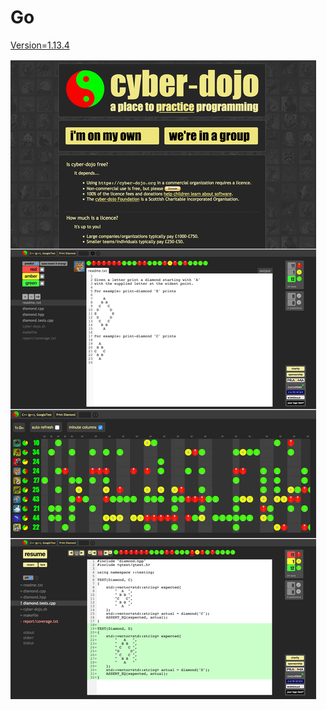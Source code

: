 # Go

[Version=1.13.4](https://github.com/cyber-dojo-languages/go/blob/master/check_version.sh)

![cyber-dojo.org home page](https://github.com/cyber-dojo/cyber-dojo/blob/master/shared/home_page_snapshot.png)
